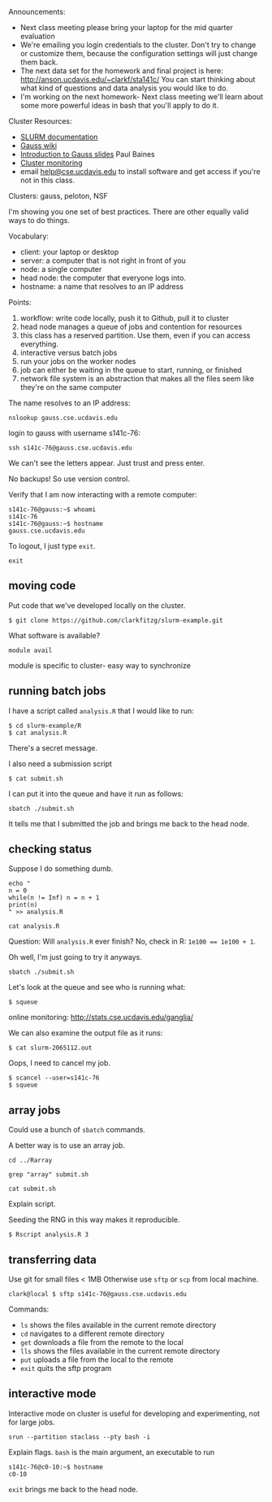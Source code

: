 Announcements:

- Next class meeting please bring your laptop for the mid quarter evaluation
- We're emailing you login credentials to the cluster. Don't try to change or customize them, because the configuration settings will just change them back.
- The next data set for the homework and final project is here: http://anson.ucdavis.edu/~clarkf/sta141c/ You can start thinking about what kind of questions and data analysis you would like to do.
- I'm working on the next homework- Next class meeting we'll learn about some more powerful ideas in bash that you'll apply to do it.

Cluster Resources:

- [SLURM documentation](https://slurm.schedmd.com/)
- [Gauss wiki](https://wiki.cse.ucdavis.edu/support/systems/gauss)
- [Introduction to Gauss slides](https://wiki.cse.ucdavis.edu/_media/support/systems/intro_to_gauss_slides.pdf) Paul Baines
- [Cluster monitoring](http://stats.cse.ucdavis.edu/ganglia/)
- email help@cse.ucdavis.edu to install software and get access if you're not in this class.


Clusters: gauss, peloton, NSF

I'm showing you one set of best practices.
There are other equally valid ways to do things.

Vocabulary:

- client: your laptop or desktop
- server: a computer that is not right in front of you
- node: a single computer
- head node: the computer that everyone logs into.
- hostname: a name that resolves to an IP address

Points:

1. workflow: write code locally, push it to Github, pull it to cluster
1. head node manages a queue of jobs and contention for resources
2. this class has a reserved partition. Use them, even if you can access everything.
3. interactive versus batch jobs
4. run your jobs on the worker nodes
5. job can either be waiting in the queue to start, running, or finished
6. network file system is an abstraction that makes all the files seem like they're on the same computer


The name resolves to an IP address:

```{bash}
nslookup gauss.cse.ucdavis.edu
```

login to gauss with username s141c-76:

```{bash}
ssh s141c-76@gauss.cse.ucdavis.edu
```

We can't see the letters appear.
Just trust and press enter.

No backups!
So use version control.

Verify that I am now interacting with a remote computer:

```{bash}
s141c-76@gauss:~$ whoami
s141c-76
s141c-76@gauss:~$ hostname
gauss.cse.ucdavis.edu
```

To logout, I just type `exit`.

```{bash}
exit
```

## moving code 

Put code that we've developed locally on the cluster.

```{bash}
$ git clone https://github.com/clarkfitzg/slurm-example.git
```

What software is available?

```{bash}
module avail
```

module is specific to cluster- easy way to synchronize


## running batch jobs

I have a script called `analysis.R` that I would like to run:

```{bash}
$ cd slurm-example/R
$ cat analysis.R
```

There's a secret message.

I also need a submission script

```{bash}
$ cat submit.sh
```

I can put it into the queue and have it run as follows:

```{bash}
sbatch ./submit.sh
```

It tells me that I submitted the job and brings me back to the head node.


## checking status

Suppose I do something dumb.
```{bash}
echo "
n = 0
while(n != Inf) n = n + 1
print(n)
" >> analysis.R

cat analysis.R
```

Question: Will `analysis.R` ever finish?
No, check in R: `1e100 == 1e100 + 1`.

Oh well, I'm just going to try it anyways.

```{bash}
sbatch ./submit.sh
```

Let's look at the queue and see who is running what:

```{bash}
$ squeue
```

online monitoring: http://stats.cse.ucdavis.edu/ganglia/

We can also examine the output file as it runs:

```{bash}
$ cat slurm-2065112.out
```

Oops, I need to cancel my job.

```
$ scancel --user=s141c-76
$ squeue
```

## array jobs

Could use a bunch of `sbatch` commands.

A better way is to use an array job.

```{bash}
cd ../Rarray

grep "array" submit.sh

cat submit.sh
```

Explain script.

Seeding the RNG in this way makes it reproducible.

```{bash}
$ Rscript analysis.R 3
```


## transferring data

Use git for small files < 1MB
Otherwise use `sftp` or `scp` from local machine.

```{bash}
clark@local $ sftp s141c-76@gauss.cse.ucdavis.edu
```

Commands:
- `ls` shows the files available in the current remote directory
- `cd` navigates to a different remote directory
- `get` downloads a file from the remote to the local
- `lls` shows the files available in the current remote directory
- `put` uploads a file from the local to the remote
- `exit` quits the sftp program


## interactive mode

Interactive mode on cluster is useful for developing and experimenting, not for large jobs.

```{bash}
srun --partition staclass --pty bash -i
```

Explain flags.
`bash` is the main argument, an executable to run

```{bash}
s141c-76@c0-10:~$ hostname
c0-10
```

`exit` brings me back to the head node.
